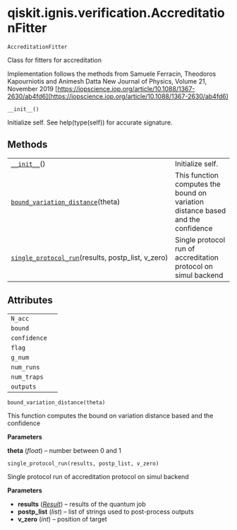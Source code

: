 <span id="qiskit-ignis-verification-accreditationfitter" />

# qiskit.ignis.verification.AccreditationFitter

<span id="undefined" />

`AccreditationFitter`

Class for fitters for accreditation

Implementation follows the methods from Samuele Ferracin, Theodoros Kapourniotis and Animesh Datta New Journal of Physics, Volume 21, November 2019 [https://iopscience.iop.org/article/10.1088/1367-2630/ab4fd6](https://iopscience.iop.org/article/10.1088/1367-2630/ab4fd6)

<span id="undefined" />

`__init__()`

Initialize self. See help(type(self)) for accurate signature.

## Methods

|                                                                                                                                                                                                |                                                                                 |
| ---------------------------------------------------------------------------------------------------------------------------------------------------------------------------------------------- | ------------------------------------------------------------------------------- |
| [`__init__`](#qiskit.ignis.verification.AccreditationFitter.__init__ "qiskit.ignis.verification.AccreditationFitter.__init__")()                                                               | Initialize self.                                                                |
| [`bound_variation_distance`](#qiskit.ignis.verification.AccreditationFitter.bound_variation_distance "qiskit.ignis.verification.AccreditationFitter.bound_variation_distance")(theta)          | This function computes the bound on variation distance based and the confidence |
| [`single_protocol_run`](#qiskit.ignis.verification.AccreditationFitter.single_protocol_run "qiskit.ignis.verification.AccreditationFitter.single_protocol_run")(results, postp\_list, v\_zero) | Single protocol run of accreditation protocol on simul backend                  |

## Attributes

|              |   |
| ------------ | - |
| `N_acc`      |   |
| `bound`      |   |
| `confidence` |   |
| `flag`       |   |
| `g_num`      |   |
| `num_runs`   |   |
| `num_traps`  |   |
| `outputs`    |   |

<span id="undefined" />

`bound_variation_distance(theta)`

This function computes the bound on variation distance based and the confidence

**Parameters**

**theta** (*float*) – number between 0 and 1

<span id="undefined" />

`single_protocol_run(results, postp_list, v_zero)`

Single protocol run of accreditation protocol on simul backend

**Parameters**

*   **results** ([*Result*](qiskit.result.Result#qiskit.result.Result "qiskit.result.Result")) – results of the quantum job
*   **postp\_list** (*list*) – list of strings used to post-process outputs
*   **v\_zero** (*int*) – position of target
